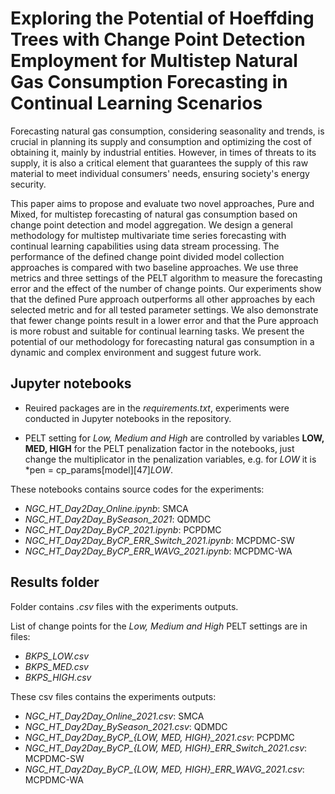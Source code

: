 # Exploring the Potential of Hoeffding Trees with Change Point Detection Employment for Multistep Natural Gas Consumption Forecasting in Continual Learning Scenarios

Forecasting natural gas consumption, considering seasonality and trends, is crucial in planning its supply and consumption and optimizing the cost of obtaining it, mainly by industrial entities. However, in times of threats to its supply, it is also a critical element that guarantees the supply of this raw material to meet individual consumers' needs, ensuring society's energy security.

This paper aims to propose and evaluate two novel approaches, Pure and Mixed, for multistep forecasting of natural gas consumption based on change point detection and model aggregation. We design a general methodology for multistep multivariate time series forecasting with continual learning capabilities using data stream processing. The performance of the defined change point divided model collection approaches is compared with two baseline approaches. We use three metrics and three settings of the PELT algorithm to measure the forecasting error and the effect of the number of change points. Our experiments show that the defined Pure approach outperforms all other approaches by each selected metric and for all tested parameter settings. We also demonstrate that fewer change points result in a lower error and that the Pure approach is more robust and suitable for continual learning tasks. We present the potential of our methodology for forecasting natural gas consumption in a dynamic and complex environment and suggest future work.

## Jupyter notebooks
* Reuired packages are in the *requirements.txt*, experiments were conducted in Jupyter notebooks in the repository.

* PELT setting for *Low, Medium and High* are controlled by variables **LOW, MED, HIGH** for the PELT penalization factor in the notebooks, just change the multiplicator in the penalization variables, e.g. for *LOW* it is *pen = cp_params[model][47]*LOW*.

These notebooks contains source codes for the experiments:
* *NGC_HT_Day2Day_Online.ipynb*: SMCA
* *NGC_HT_Day2Day_BySeason_2021*: QDMDC
* *NGC_HT_Day2Day_ByCP_2021.ipynb*: PCPDMC
* *NGC_HT_Day2Day_ByCP_ERR_Switch_2021.ipynb*: MCPDMC-SW
* *NGC_HT_Day2Day_ByCP_ERR_WAVG_2021.ipynb*: MCPDMC-WA 

## Results folder
Folder contains *.csv* files with the experiments outputs.

List of change points for the *Low, Medium and High* PELT settings are in files:
* *BKPS_LOW.csv*
* *BKPS_MED.csv*
* *BKPS_HIGH.csv*

These csv files contains the experiments outputs:
* *NGC_HT_Day2Day_Online_2021.csv*: SMCA
* *NGC_HT_Day2Day_BySeason_2021.csv*: QDMDC
* *NGC_HT_Day2Day_ByCP_{LOW, MED, HIGH}_2021.csv*: PCPDMC
* *NGC_HT_Day2Day_ByCP_{LOW, MED, HIGH}_ERR_Switch_2021.csv*: MCPDMC-SW
* *NGC_HT_Day2Day_ByCP_{LOW, MED, HIGH}_ERR_WAVG_2021.csv*: MCPDMC-WA 